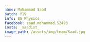 ```yaml
---
name: Mohammad Saad
batch: Y19
info: BS Physics
facebook: saad.mohammad.52493
insta: _saadist_
image_path: /assets/img/team/Saad.jpg
---
```

